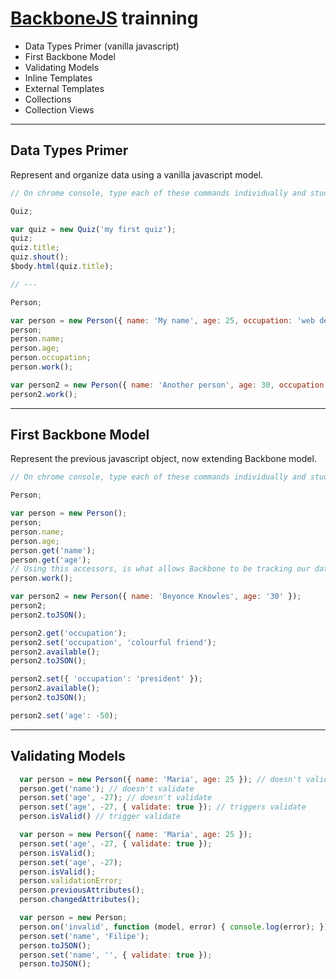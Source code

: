 # [BackboneJS](http://backbonejs.org/) trainning

* Data Types Primer (vanilla javascript)
* First Backbone Model
* Validating Models
* Inline Templates
* External Templates
* Collections
* Collection Views

---

## Data Types Primer

Represent and organize data using a vanilla javascript model.

```javascript
// On chrome console, type each of these commands individually and study what happens

Quiz;

var quiz = new Quiz('my first quiz');
quiz;
quiz.title;
quiz.shout();
$body.html(quiz.title);

// ---

Person;

var person = new Person({ name: 'My name', age: 25, occupation: 'web developer' });
person;
person.name;
person.age;
person.occupation;
person.work();

var person2 = new Person({ name: 'Another person', age: 30, occupation: 'web designer' });
person2.work();
```

---

## First Backbone Model

Represent the previous javascript object, now extending Backbone model.

```javascript
// On chrome console, type each of these commands individually and study what happens

Person;

var person = new Person();
person;
person.name;
person.age;
person.get('name');
person.get('age');
// Using this accessors, is what allows Backbone to be tracking our data for changes.
person.work();

var person2 = new Person({ name: 'Beyonce Knowles', age: '30' });
person2;
person2.toJSON();

person2.get('occupation');
person2.set('occupation', 'colourful friend');
person2.available();
person2.toJSON();

person2.set({ 'occupation': 'president' });
person2.available();
person2.toJSON();

person2.set('age': -50);
```

---

## Validating Models

```javascript
  var person = new Person({ name: 'Maria', age: 25 }); // doesn't validate
  person.get('name'); // doesn't validate
  person.set('age', -27); // doesn't validate
  person.set('age', -27, { validate: true }); // triggers validate
  person.isValid() // trigger validate

  var person = new Person({ name: 'Maria', age: 25 });
  person.set('age', -27, { validate: true });
  person.isValid();
  person.set('age', -27);
  person.isValid();
  person.validationError;
  person.previousAttributes();
  person.changedAttributes();

  var person = new Person;
  person.on('invalid', function (model, error) { console.log(error); });
  person.set('name', 'Filipe');
  person.toJSON();
  person.set('name', '', { validate: true });
  person.toJSON();
```
